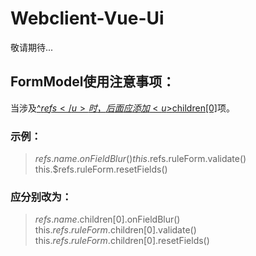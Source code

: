 # Webclient-Vue-Ui

敬请期待...


## FormModel使用注意事项：

当涉及<u>^$refs</u>时，后面应添加<u>$children[0]</u>项。  
### 示例：
> $refs.name.onFieldBlur()  
> this.$refs.ruleForm.validate()   
> this.$refs.ruleForm.resetFields()  

### 应分别改为：

> $refs.name.$children[0].onFieldBlur()  
> this.$refs.ruleForm.$children[0].validate()   
> this.$refs.ruleForm.$children[0].resetFields()  